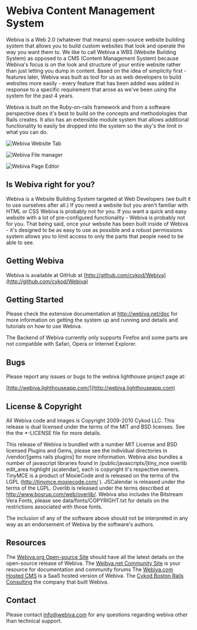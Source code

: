 Webiva Content Management System
===================================

Webiva is a Web 2.0 (whatever that means) open-source website building system that allows you to build custom websites that look and operate the way you want them to.  We like to call Webiva a WBS (Website Building System) as opposed to a CMS (Content Management System) because Webiva's focus is on the look and structure of your entire website rather than just letting you dump in content. Based on the idea of simplicity first - features later, Webiva was built as tool for us as web developers to build websites more easily - every feature that has been added was added in response to a specific requirement that arose as we've been using the system for the past 4 years. 

Webiva is built on the Ruby-on-rails framework and from a software perspective does it's best to build on the concepts and methodologies that Rails creates. It also has an extensible module system that allows additional functionality to easily be dropped into the system so the sky's the limit in what you can do.

![Webiva Website Tab](http://webiva.org/system/storage/2/fa/3/291/website.png)

![Webiva File manager](http://webiva.org/system/storage/2/1d/4/292/filemanager.png)

![Webiva Page Editor](http://webiva.org/system/storage/2/93/7/293/editor.png)

Is Webiva right for you?
-----------------------

Webiva is a Website Building System targeted at Web Developers (we built it to use ourselves after all.) If you need a website but you aren't familiar with HTML or CSS Webiva is probably not for you. If you want a quick and easy website with a lot of pre-configured functionality - Webiva is probably not for you. That being said, once your website has been built inside of Webiva - it's designed to be as easy to use as possible and a robust permissions system allows you to limit access to only the parts that people need to be able to see.  

Getting Webiva
--------------

Webiva is available at GitHub at [http://github.com/cykod/Webiva](http://github.com/cykod/Webiva)

Getting Started
---------------

Please check the extensive documentation at http://webiva.net/doc for more information on getting the
system up and running and details and tutorials on how to use Webiva.

The Backend of Webiva currently only supports Firefox and some parts are not compatible with Safari, Opera or Internet Explorer.

Bugs
----

Please report any issues or bugs to the webiva lighthouse project page at:

[http://webiva.lighthouseapp.com/](http://webiva.lighthouseapp.com)

License & Copyright
-------------------

All Webiva code and images is Copyright 2009-2010 Cykod LLC. This release is dual licensed under the terms of the MIT and BSD licenses. See the the *-LICENSE file for more details.

This release of Webiva is bundled with a number MIT License and BSD licensed Plugins and Gems, please see the individual directories in /vendor/[gems rails plugins] for more information. Webiva also bundles a number of javascript libraries found in /public/javascripts/[tiny_mce overlib edit_area highlight jscalendar], each is copyright it's respective owners. TinyMCE is a product of MoxieCode and is released on the terms of the LGPL (http://tinymce.moxiecode.com/ ). JSCalendar is released under the terms of the LGPL. Overlib is released under the terms described at http://www.bosrup.com/web/overlib/. Webiva also includes the Bitstream Vera Fonts, please see data/fonts/COPYRIGHT.txt for details on the restrictions associated with those fonts. 

The inclusion of any of the software above should not be interpreted in any way as an endorsement of Webiva by the software's authors. 

Resources
---------

The [Webiva.org Open-source Site](http://www.webiva.org) should have all the latest details on the open-source release of Webiva.
The [Weibva.net Community Site](http://www.webiva.net) is your resource for documentation and community forums
The [Webiva.com Hosted CMS](http://www.webiva.com) is a SaaS hosted version of Webiva.
The [Cykod Boston Rails Consulting](http://www.cykod.com) the company that built Webiva.


Contact
-------

Please contact info@webiva.com for any questions regarding webiva other than technical support.
